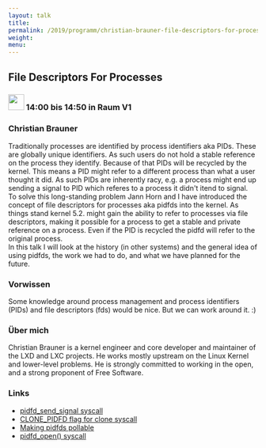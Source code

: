 ```yaml
---
layout: talk
title:
permalink: /2019/programm/christian-brauner-file-descriptors-for-processes/
weight:
menu:
---
```

## File Descriptors For Processes

### <img height = "32" src="../../../images/talk.svg"> 14:00 bis 14:50 in Raum V1

### Christian Brauner

Traditionally processes are identified by process identifiers aka PIDs. These are globally unique identifiers. As such users do not hold a stable reference on the process they identify. Because of that PIDs will be recycled by the kernel. This means a PID might refer to a different process than what a user thought it did. As such PIDs are inherently racy, e.g. a process might end up sending a signal to PID which referes to a process it didn't itend to signal.  
To solve this long-standing problem Jann Horn and I have introduced the concept of file descriptors for processes aka pidfds into the kernel. As things stand kernel 5.2. might gain the ability to refer to processes via file descriptors, making it possible for a process to get a stable and private reference on a process. Even if the PID is recycled the pidfd will refer to the original process.  
In this talk I will look at the history (in other systems) and the general idea of using pidfds, the work we had to do, and what we have planned for the future.

### Vorwissen

Some knowledge around process management and process identifiers (PIDs) and file descriptors (fds) would be nice. But we can work around it. :)

### Über mich

Christian Brauner is a kernel engineer and core developer and maintainer of the LXD and LXC projects. He works mostly upstream on the Linux Kernel and lower-level problems. He is strongly committed to working in the open, and a strong proponent of Free Software.

### Links

- <a href="https://git.kernel.org/pub/scm/linux/kernel/git/torvalds/linux.git/commit/?id=a9dce6679d736cb3d612af39bab9f31f8db66f9b" target="_blank">pidfd_send_signal syscall</a>
- <a href="https://git.kernel.org/pub/scm/linux/kernel/git/torvalds/linux.git/commit/?id=eac7078a0fff1e72cf2b641721e3f55ec7e5e21e" target="_blank">CLONE_PIDFD flag for clone syscall</a>
- <a href="https://git.kernel.org/pub/scm/linux/kernel/git/brauner/linux.git/commit/?h=for-next&id=51f1b521a51580d65d4cbe6debea5f5a9c54a788" target="_blank">Making pidfds pollable</a>
- <a href="https://git.kernel.org/pub/scm/linux/kernel/git/brauner/linux.git/commit/?h=pidfd_open&id=f3643dd7b98693e1ce83f55f6f7a72e25c8a5cb1" target="_blank">pidfd_open() syscall</a>